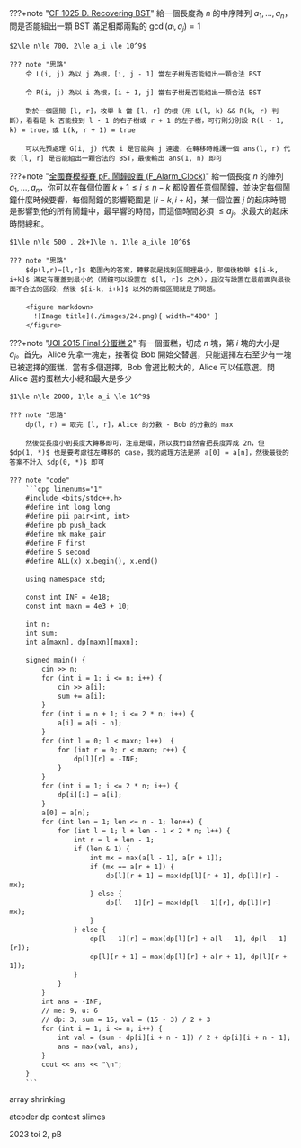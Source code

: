 ???+note "[CF 1025 D. Recovering BST](https://codeforces.com/problemset/problem/1025/D)"
	給一個長度為 $n$ 的中序陣列 $a_1,\ldots ,a_n$，問是否能組出一顆 BST 滿足相鄰兩點的 $\gcd (a_i, a_j)=1$
	
	$2\le n\le 700, 2\le a_i \le 10^9$
	
	??? note "思路"
		令 L(i, j) 為以 j 為根，[i, j - 1] 當左子樹是否能組出一顆合法 BST
		
		令 R(i, j) 為以 i 為根，[i + 1, j] 當右子樹是否能組出一顆合法 BST
		
		對於一個區間 [l, r]，枚舉 k 當 [l, r] 的根（用 L(l, k) && R(k, r) 判斷），看看是 k 否能接到 l - 1 的右子樹或 r + 1 的左子樹，可行則分別設 R(l - 1, k) = true，或 L(k, r + 1) = true
		
		可以先預處理 G(i, j) 代表 i 是否能與 j 連邊，在轉移時維護一個 ans(l, r) 代表 [l, r] 是否能組出一顆合法的 BST，最後輸出 ans(1, n) 即可

???+note "[全國賽模擬賽 pF. 鬧鐘設置 (F_Alarm_Clock)](https://drive.google.com/file/d/1KAaPOYdzBuoC0hXdFwS5W0ZEItY61ktk/view)"
	給一個長度 $n$ 的陣列 $a_1, \ldots ,a_n$，你可以在每個位置 $k+1\le i\le n - k$ 都設置任意個鬧鐘，並決定每個鬧鐘什麼時候要響，每個鬧鐘的影響範圍是 $[i-k, i+k]$，某一個位置 $j$ 的起床時間是影響到他的所有鬧鐘中，最早響的時間，而這個時間必須 $\le a_j$。求最大的起床時間總和。
	
	$1\le n\le 500 , 2k+1\le n, 1\le a_i\le 10^6$
	
	??? note "思路"
		$dp(l,r)=[l,r]$ 範圍內的答案，轉移就是找到區間裡最小，那個後枚舉 $[i-k, i+k]$ 滿足有覆蓋到最小的（鬧鐘可以設置在 $[l, r]$ 之外），且沒有設置在最前面與最後面不合法的區段，然後 $[i-k, i+k]$ 以外的兩個區間就是子問題。
		
		<figure markdown>
	      ![Image title](./images/24.png){ width="400" }
	    </figure>

???+note "[JOI 2015 Final 分蛋糕 2](https://loj.ac/p/2725)"
	有一個蛋糕，切成 $n$ 塊，第 $i$ 塊的大小是 $a_i$。首先，Alice 先拿一塊走，接著從 Bob 開始交替選，只能選擇左右至少有一塊已被選擇的蛋糕，當有多個選擇，Bob 會選比較大的，Alice 可以任意選。問 Alice 選的蛋糕大小總和最大是多少
	
	$1\le n\le 2000, 1\le a_i \le 10^9$
	
	??? note "思路"
		dp(l, r) = 取完 [l, r]，Alice 的分數 - Bob 的分數的 max
		
		然後從長度小到長度大轉移即可，注意是環，所以我們自然會把長度弄成 2n，但 $dp(1, *)$ 也是要考慮往左轉移的 case，我的處理方法是將 a[0] = a[n]，然後最後的答案不計入 $dp(0, *)$ 即可
		
	??? note "code"
		```cpp linenums="1"
		#include <bits/stdc++.h>
	    #define int long long
	    #define pii pair<int, int>
	    #define pb push_back
	    #define mk make_pair
	    #define F first
	    #define S second
	    #define ALL(x) x.begin(), x.end()
	
	    using namespace std;
	
	    const int INF = 4e18;
	    const int maxn = 4e3 + 10;
	
	    int n;
	    int sum;
	    int a[maxn], dp[maxn][maxn];
	
	    signed main() {
	        cin >> n;
	        for (int i = 1; i <= n; i++) {
	            cin >> a[i];
	            sum += a[i];
	        }
	        for (int i = n + 1; i <= 2 * n; i++) {
	            a[i] = a[i - n];
	        }
	        for (int l = 0; l < maxn; l++)  {
	            for (int r = 0; r < maxn; r++) {
	                dp[l][r] = -INF;
	            }
	        }
	        for (int i = 1; i <= 2 * n; i++) {
	            dp[i][i] = a[i];
	        }
	        a[0] = a[n];
	        for (int len = 1; len <= n - 1; len++) {
	            for (int l = 1; l + len - 1 < 2 * n; l++) {
	                int r = l + len - 1;
	                if (len & 1) {
	                    int mx = max(a[l - 1], a[r + 1]);
	                    if (mx == a[r + 1]) {
	                        dp[l][r + 1] = max(dp[l][r + 1], dp[l][r] - mx);
	                    } else {
	                        dp[l - 1][r] = max(dp[l - 1][r], dp[l][r] - mx);
	                    }
	                } else {
	                    dp[l - 1][r] = max(dp[l][r] + a[l - 1], dp[l - 1][r]);
	                    dp[l][r + 1] = max(dp[l][r] + a[r + 1], dp[l][r + 1]);
	                }
	            }
	        }
	        int ans = -INF;
	        // me: 9, u: 6
	        // dp: 3, sum = 15, val = (15 - 3) / 2 + 3
	        for (int i = 1; i <= n; i++) {
	            int val = (sum - dp[i][i + n - 1]) / 2 + dp[i][i + n - 1];
	            ans = max(val, ans);
	        }
	        cout << ans << "\n";
	    }
	    ```

array shrinking

atcoder dp contest slimes

2023 toi 2, pB